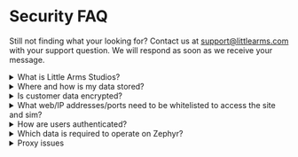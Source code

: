 # Security FAQ

Still not finding what your looking for? Contact us at [support@littlearms.com](mailto:support@littlearms.com) with your support question.  We will respond as soon as we receive your message.

<details>

<summary>What is Little Arms Studios?</summary>

Little Arms Studios is a tech startup incorporated in the USA 🇺🇸

&#x20;as `Little Arms Studios Inc.`

</details>

<details>

<summary>Where and how is my data stored?</summary>

All user data and content is stored in the USA 🇺🇸 on [Amazon Web Services (AWS)](https://aws.amazon.com), which is backed by the same infrastructure and security that Amazon uses for its own services.

Customer data is stored in USA data centers.  The website [https://zephyr-sim.com](https://zephyr-sim.com) and its assets may be cached in other geographic locations by AWS's CDN service CloudFront.

Access to private content through [https://zephyr-sim.com](https://zephyr-sim.com) is always validated through our API using a permission system.

Amazon's AWS follows and leads most of the industries best practices and is [compliant with major security standards](https://aws.amazon.com/compliance/resources/).

</details>

<details>

<summary>Is customer data encrypted?</summary>

Yes all customer data is encrypted at rest and in-transit.

* In transit we use HTTPS TLS 1.2 to encrypt all traffic served to end users.
* At rest on Amazon Web Services (AWS) we use AES-256

</details>

<details>

<summary>What web/IP addresses/ports need to be whitelisted to access the site and sim?</summary>

* littlearms.com
* \*.littlearms.com
* zephyr-sim.com
* \*.zephyr-sim.com
* https://littlearms.us.auth0.com
* port 443

</details>

<details>

<summary>How are users authenticated?</summary>

By default, all customer data can only be accessed by themselves or Little Arms Studios Administrators.  If a customer accepts an invitation to join an Organization as a Student, then their data can be access by the Instructors or Administrators of that Organization.

Customers may also choose to make some of their data public on their personal profile to showcase their flight time, achievements and obtained certifications.

</details>

<details>

<summary>Which data is required to operate on Zephyr?</summary>

The only required piece of information to sign up and start using Zephyr is an **email address.**

When purchasing a Certification test such as the BPERP, personal information such as first name, last name and email address is required and provided to the [Airborne Public Safety Association](https://publicsafetyaviation.org/apsa-basic-proficiency-evaluation-for-remote-pilots-bperp-certificate-application), which review and approve the BPERP certification.

</details>

<details>

<summary>Proxy issues</summary>

Errors due to proxy misconfiguration can manifest myriad ways, but the most common issue would be "Zephyr received a set of invalid credentials" when trying to launch Zephyr from the Little Arms Launcher.

Typically this is due to the way the simulator interprets the `HTTPS_PROXY` environment variable on some computers. If you have a program that manages your proxy settings, it can create multiple values for this `HTTPS_PROXY` environment variable.

At this time, the simulator can only interpret one URL value in this environment variable. For example `HTTPS_PROXY=xyz-xyz.domain.com:80`. If this value has multiple URL's (for example `HTTPS_PROXY=xyz-xyz.domain.com:80;abc-abc.domain.com:80`, the simulator will error when trying to communicate to our API.

Until we can fix this issue in the simulator, you will need to resolve this issue by either:

1. Remove the `HTTPS_PROXY` value from your environment variable
2. Ensure the `HTTPS_PROXY` value is a single URL

</details>
